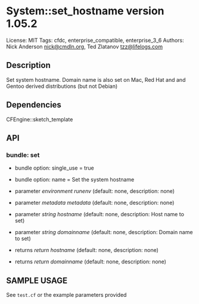 # System::set_hostname version 1.05.2

License: MIT
Tags: cfdc, enterprise_compatible, enterprise_3_6
Authors: Nick Anderson <nick@cmdln.org>, Ted Zlatanov <tzz@lifelogs.com>

## Description
Set system hostname. Domain name is also set on Mac, Red Hat and and Gentoo derived distributions (but not Debian)

## Dependencies
CFEngine::sketch_template

## API
### bundle: set
* bundle option: single_use = true

* bundle option: name = Set the system hostname

* parameter _environment_ *runenv* (default: none, description: none)

* parameter _metadata_ *metadata* (default: none, description: none)

* parameter _string_ *hostname* (default: none, description: Host name to set)

* parameter _string_ *domainname* (default: none, description: Domain name to set)

* returns _return_ *hostname* (default: none, description: none)

* returns _return_ *domainname* (default: none, description: none)


## SAMPLE USAGE
See `test.cf` or the example parameters provided

